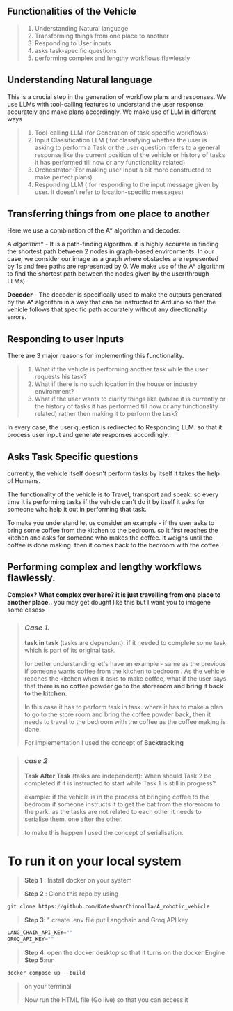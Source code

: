 ## Functionalities of the Vehicle
> 1. Understanding Natural language
> 2. Transforming things from one place to another
> 3. Responding to User inputs
> 4. asks task-specific questions
> 5. performing complex and lengthy workflows flawlessly

## Understanding Natural language

This is a crucial step in the generation of workflow plans and responses.
We use LLMs with tool-calling features to understand the user response accurately and make plans accordingly. We make use of LLM in different ways
> 1. Tool-calling LLM (for Generation of task-specific workflows)
> 2. Input Classification LLM ( for classifying whether the user is asking to perform a Task or the user question refers to a general response like the current position of the vehicle or history of tasks it has performed till now or any functionality related)
> 3. Orchestrator (For making user Input a bit more constructed to make perfect plans)
> 4. Responding LLM ( for responding to the input message given by user. It doesn't refer to location-specific messages)

## Transferring things from one place to another

Here we use a combination of the A* algorithm and decoder.

**A* algorithm** - It is a path-finding algorithm. it is highly accurate in finding the shortest path  between 2 nodes in graph-based environments. In our case, we consider our image as a graph where obstacles are represented by 1s and free paths are represented by 0. We make use of the A* algorithm to find the shortest path between the nodes given by the user(through LLMs)

**Decoder** - The decoder is specifically used to make the outputs generated by the A* algorithm in a way that can be instructed to Arduino so that the vehicle follows that specific path accurately without any directionality errors.

## Responding to user Inputs

There are 3 major reasons for implementing this functionality. 

> 1. What if the vehicle is performing another task while the user requests his task?
> 2. What if there is no such location in the house or industry environment?
> 3. What if the user wants to clarify things like (where it is currently or the history of tasks it has performed till now or any functionality related) rather then making it to perform the task?

In every case, the user question is redirected to Responding LLM. so that it process user input and generate responses accordingly.

## Asks Task Specific questions

currently, the vehicle itself doesn't perform tasks by itself it takes the help of Humans.

The functionality of the vehicle is to Travel, transport and speak. so every time it is performing tasks if the vehicle can't do it by itself it asks for someone who help it out in performing that task.

To make you understand let us consider an example - if the user asks to bring some coffee from the kitchen to the bedroom.  so it first reaches the kitchen and asks for someone who makes the coffee. it weighs until the coffee is done making. then it comes back to the bedroom with the coffee.

## Performing complex and lengthy workflows flawlessly.

**Complex? What complex over here? it is just travelling from one place to another place..** you may get dought like this but I want you to imagene some cases>

> ### *Case 1.*
>   **task in task** (tasks are dependent). if it needed to complete some task which is part of its original task.
> 
> for better understanding let's have an example - same as the previous if someone wants coffee from the kitchen to bedroom . As the vehicle reaches the kitchen when it asks to make coffee, what if the user says that **there is no coffee powder go to the storeroom and bring it back to the kitchen**.
> 
> In this case it has to perform task in task. where it has to make a plan to go to the store room and bring the coffee powder back, then it needs to travel to the bedroom with the coffee as the coffee making is done.
> 
> For implementation I used the concept of **Backtracking**

> ### *case 2*
>  **Task After Task** (tasks are independent): When should Task 2 be completed if it is instructed to start while Task 1 is still in progress?
>
> example: if the vehicle is in the process of bringing coffee to the bedroom if someone instructs it to get the bat from the storeroom to the park. as the tasks are not related to each other it needs to serialise them. one after the other.
>
> to make this happen I used the concept of serialisation.


# To run it on your local system

> **Step 1** : Install docker on your system
> 
> **Step 2** : Clone this repo by using
```python
git clone https://github.com/KoteshwarChinnolla/A_robotic_vehicle
```
> **Step 3**: " create .env file put Langchain and Groq API key
```python
LANG_CHAIN_API_KEY=""
GROQ_API_KEY=""
```
> **Step 4**: open the docker desktop so that it turns on the docker Engine
> **Step 5**:run
```python
docker compose up --build
```
> on your terminal
> 
> Now run the HTML file (Go live) so that you can access it




